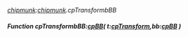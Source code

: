 _[chipmunk](../../modules/chipmunk/chipmunk-module.md):[chipmunk](../../modules/chipmunk/chipmunk-module.md).cpTransformbBB_
##### Function cpTransformbBB:[cpBB](../../modules/chipmunk/chipmunk-cpbb.md)( t:[cpTransform](../../modules/chipmunk/chipmunk-cptransform.md),bb:[cpBB](../../modules/chipmunk/chipmunk-cpbb.md) )

